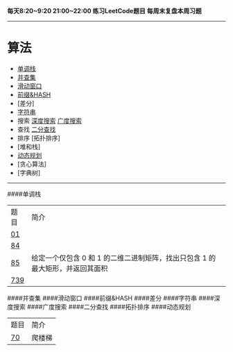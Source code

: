 <b>每天8:20~9:20 21:00~22:00 练习LeetCode题目
每周末复盘本周习题</b>

---
# 算法
- [单调栈](#id_monoStack)
- [并查集](#id_join)
- [滑动窗口](#id_smoothWind)
- [前缀&HASH](#id_preHash)
- [差分]
- [字符串](#id_string)
- 搜索
  [深度搜索](#id_dfs)
  [广度搜索](#id_bfs)
- 查找
  [二分查找](#id_binarySearch)
- 排序
  [拓扑排序]
- [堆和栈]
- [动态规划](#id_dp)
- [贪心算法]
- [字典树]
---

####<span id="id_monoStack">单调栈</span>
<table>
  <tr>
    <td>题目</td><td>简介</td>
  </tr>
  <tr>
    <td><a href="execise/01.md">01</a></td>
    <td></td>
  </tr>
  <tr>
    <td><a href="execise/84.md">84</a></td>
    <td></td>
  </tr>
  <tr>
    <td><a href="execise/85.md">85</a></td>
    <td>给定一个仅包含 0 和 1 的二维二进制矩阵，找出只包含 1 的最大矩形，并返回其面积</td>
  </tr>
  <tr>
    <td><a href="execise/739.md">739</a></td>
    <td></td>
  </tr>
</table>
####<span id="id_join">并查集</span>
####<span id="id_smoothWind">滑动窗口</span>
####<span id="id_preHash">前缀&HASH</span>
####<span id="">差分</span>
####<span id="id_string">字符串</span>
####<span id="id_dfs">深度搜索</span>
####<span id="id_bfs">广度搜索</span>
####<span id="id_binarySearch">二分查找</span>
####<span id="">拓扑排序</span>
####<span id="id_dp">动态规划</span>
<table>
  <tr>
    <td>题目</td><td>简介</td>
  </tr>
  <tr>
    <td><a href="execise/70.md">70</a></td><td>爬楼梯</td>
  </tr>
</table>